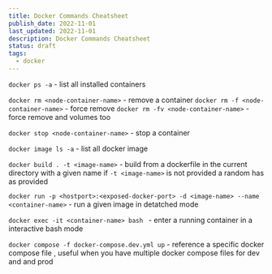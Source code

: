 ```yaml
---
title: Docker Commands Cheatsheet
publish_date: 2022-11-01
last_updated: 2022-11-01
description: Docker Commands Cheatsheet
status: draft
tags:
  - docker
---
```



`docker ps -a` - list all installed containers

`docker rm <node-container-name>` - remove a container
`docker rm -f <node-container-name>`  - force remove
`docker rm -fv <node-container-name>`  - force remove and volumes too 

`docker stop <node-container-name>` - stop a container

`docker image ls -a` - list all docker image

`docker build . -t <image-name>` - build from a dockerfile in the current directory with a given name if `-t <image-name>` is not provided a random has as provided


`docker run -p <hostport>:<exposed-docker-port> -d <image-name> --name <container-name>`  -  run a given image in detatched mode


`docker exec -it <container-name> bash `   - enter a running container in a interactive bash mode


`docker compose -f docker-compose.dev.yml up` - reference a specific docker compose file , useful when you have multiple docker compose files for dev and and prod

